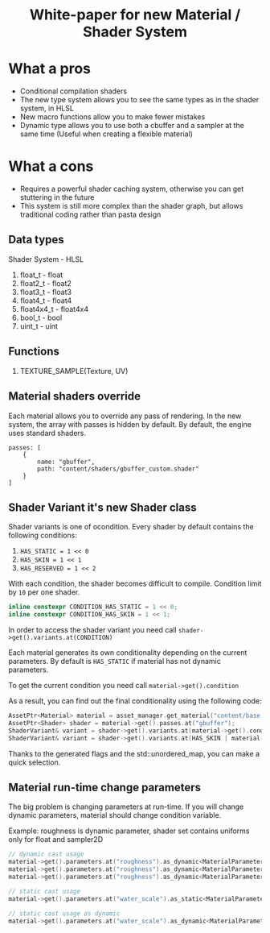 # <p align="center"> White-paper for new Material / Shader System </p>

# What a pros
+ Conditional compilation shaders
+ The new type system allows you to see the same types as in the shader system, in HLSL
+ New macro functions allow you to make fewer mistakes
+ Dynamic type allows you to use both a cbuffer and a sampler at the same time (Useful when creating a flexible material)

# What a cons
- Requires a powerful shader caching system, otherwise you can get stuttering in the future
- This system is still more complex than the shader graph, but allows traditional coding rather than pasta design

## Data types
  Shader System - HLSL
  1. float_t - float
  2. float2_t - float2
  3. float3_t - float3
  4. float4_t - float4
  5. float4x4_t - float4x4
  6. bool_t - bool
  7. uint_t - uint

## Functions
  1. TEXTURE_SAMPLE(Texture, UV)

## Material shaders override
Each material allows you to override any pass of rendering. 
In the new system, the array with passes is hidden by default. By default, the engine uses standard shaders.

```mat
passes: [
    {
        name: "gbuffer",
        path: "content/shaders/gbuffer_custom.shader"
    }
]
```

## Shader Variant it's new Shader class
Shader variants is one of ocondition. Every shader by default contains the following conditions:
  1. ```HAS_STATIC = 1 << 0```
  2. ```HAS_SKIN = 1 << 1```
  3. ```HAS_RESERVED = 1 << 2```

With each condition, the shader becomes difficult to compile. Condition limit by ```10``` per one shader.
```c++
inline constexpr CONDITION_HAS_STATIC = 1 << 0;
inline constexpr CONDITION_HAS_SKIN = 1 << 1;
```
In order to access the shader variant you need call ```shader->get().variants.at(CONDITION)```

Each material generates its own conditionality depending on the current parameters. By default is ```HAS_STATIC``` if material has not dynamic parameters.

To get the current condition you need call ```material->get().condition```

As a result, you can find out the final conditionality using the following code:
```c++
AssetPtr<Material> material = asset_manager.get_material("content/base.mat");
AssetPtr<Shader> shader = material->get().passes.at("gbuffer");
ShaderVariant& variant = shader->get().variants.at(material->get().condition);
ShaderVariant& variant = shader->get().variants.at(HAS_SKIN | material->get().condition);
```
Thanks to the generated flags and the std::unordered_map, you can make a quick selection.

## Material run-time change parameters
The big problem is changing parameters at run-time. If you will change dynamic parameters, material should change condition variable.

Example: roughness is dynamic parameter, shader set contains uniforms only for float and sampler2D 
```c++
// dynamic cast usage
material->get().parameters.at("roughness").as_dynamic<MaterialParameterType::Float>() = 1.0f;
material->get().parameters.at("roughness").as_dynamic<MaterialParameterType::Sampler2D>() = asset_manager.get_texture("content/base.dds");
material->get().parameters.at("roughness").as_dynamic<MaterialParameterType::Float2>() = // invalid cast, throw exception

// static cast usage
material->get().parameters.at("water_scale").as_static<MaterialParameterType::Float>() = 2.0f;

// static cast usage as dynamic
material->get().parameters.at("water_scale").as_dynamic<MaterialParameterType::Float>() = // invalid cast, throw exception
```
